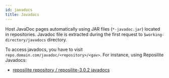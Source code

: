 ```yaml
---
id: javadocs
title: Javadocs
---
```


Host JavaDoc pages automatically using JAR files (`*-javadoc.jar`) located in repositories.
Javadoc file is extracted during the first request to `$working-directory/javadocs` directory.

To access javadocs, you have to visit `repo.domain.com/javadoc/<repository>/<gav>`. 
For instance, using Reposilite Javadocs:

* [reposilite repository / reposilite-3.0.2 javadocs](https://maven.reposilite.com/javadoc/releases/com/reposilite/reposilite/3.0.2/)

